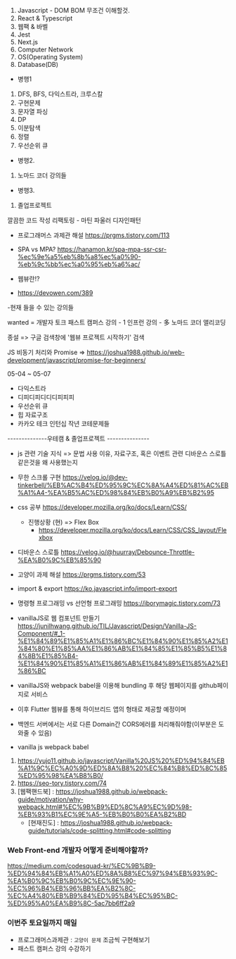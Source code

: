 1. Javascript - DOM BOM 무조건 이해할것.
2. React & Typescript 
3. 웹팩 & 바벨
4. Jest
5. Next.js
6. Computer Network
7. OS(Operating System)
8. Database(DB)


- 병행1
1. DFS, BFS, 다익스트라, 크루스칼
2. 구현문제
3. 문자열 파싱
4. DP
5. 이분탐색
6. 정렬
7. 우선순위 큐 
   
- 병행2.
1. 노마드 코더 강의들

- 병행3. 
1. 졸업프로젝트
  
깔끔한 코드 작성
리팩토링 - 마틴 파울러
디자인패턴


- 프로그래머스 과제관 해설
https://prgms.tistory.com/113


- SPA vs MPA?
https://hanamon.kr/spa-mpa-ssr-csr-%ec%9e%a5%eb%8b%a8%ec%a0%90-%eb%9c%bb%ec%a0%95%eb%a6%ac/

- 웹뷰란!?
- https://devowen.com/389

-현재 들을 수 있는 강의들

wanted = 개발자 토크
패스트 캠퍼스 강의 - 1
인프런 강의 - 多
노마드 코더
앨리코딩

종설 => 구글 검색창에 '웹뷰 프로젝트 시작하기' 검색

JS 비동기 처리와 Promise
=> https://joshua1988.github.io/web-development/javascript/promise-for-beginners/


05-04 ~ 05-07
- 다익스트라
- 디피디피디디디피피피
- 우선순위 큐 
- 힙 자료구조 
- 카카오 테크 인턴십 작년 코테문제들






--------------우테캠 & 졸업프로젝트 ---------------
- js 관련 기술 지식 => 문법 사용 이유, 자료구조, 혹은 이벤트 관련 디바운스 스로틀 같은것을 왜 사용했는지
  
- 무한 스크롤 구현
https://velog.io/@dev-tinkerbell/%EB%AC%B4%ED%95%9C%EC%8A%A4%ED%81%AC%EB%A1%A4-%EA%B5%AC%ED%98%84%EB%B0%A9%EB%B2%95

- css 공부 
https://developer.mozilla.org/ko/docs/Learn/CSS/

    - 진행상황 (현) => Flex Box
      - https://developer.mozilla.org/ko/docs/Learn/CSS/CSS_layout/Flexbox


- 디바운스 스로틀
https://velog.io/@huurray/Debounce-Throttle-%EA%B0%9C%EB%85%90

- 고양이 과제 해설
https://prgms.tistory.com/53

- import & export
https://ko.javascript.info/import-export

- 명령형 프로그래밍 vs 선언형 프로그래밍
https://iborymagic.tistory.com/73

- vanillaJS로 웹 컴포넌트 만들기
https://junilhwang.github.io/TIL/Javascript/Design/Vanilla-JS-Component/#_1-%E1%84%89%E1%85%A1%E1%86%BC%E1%84%90%E1%85%A2%E1%84%80%E1%85%AA%E1%86%AB%E1%84%85%E1%85%B5%E1%84%8B%E1%85%B4-%E1%84%90%E1%85%A1%E1%86%AB%E1%84%89%E1%85%A2%E1%86%BC

- vanillaJS와 webpack babel을 이용해 bundling 후 해당 웹페이지를 github페이지로 서비스
- 이후 Flutter 웹뷰를 통해 하이브리드 앱의 형태로 제공할 예정이며 
- 백엔드 서버에서는 서로 다른 Domain간 CORS에러를 처리해줘야함(이부분은 도와줄 수 있음)

- vanilla js webpack babel 
1. https://yujo11.github.io/javascript/Vanilla%20JS%20%ED%94%84%EB%A1%9C%EC%A0%9D%ED%8A%B8%20%EC%84%B8%ED%8C%85%ED%95%98%EA%B8%B0/
2. https://seo-tory.tistory.com/74
3. [웹팩핸드북] : https://joshua1988.github.io/webpack-guide/motivation/why-webpack.html#%EC%9B%B9%ED%8C%A9%EC%9D%98-%EB%93%B1%EC%9E%A5-%EB%B0%B0%EA%B2%BD
   - [현재진도] : https://joshua1988.github.io/webpack-guide/tutorials/code-splitting.html#code-splitting 

### Web Front-end 개발자 어떻게 준비해야할까?
https://medium.com/codesquad-kr/%EC%9B%B9-%ED%94%84%EB%A1%A0%ED%8A%B8%EC%97%94%EB%93%9C-%EA%B0%9C%EB%B0%9C%EC%9E%90-%EC%96%B4%EB%96%BB%EA%B2%8C-%EC%A4%80%EB%B9%84%ED%95%B4%EC%95%BC-%ED%95%A0%EA%B9%8C-5ac7bb6ff2a9

### 이번주 토요일까지 매일 
- 프로그래머스과제관 : `고양이 문제` 조금씩 구현해보기
- 패스트 캠퍼스 강의 수강하기